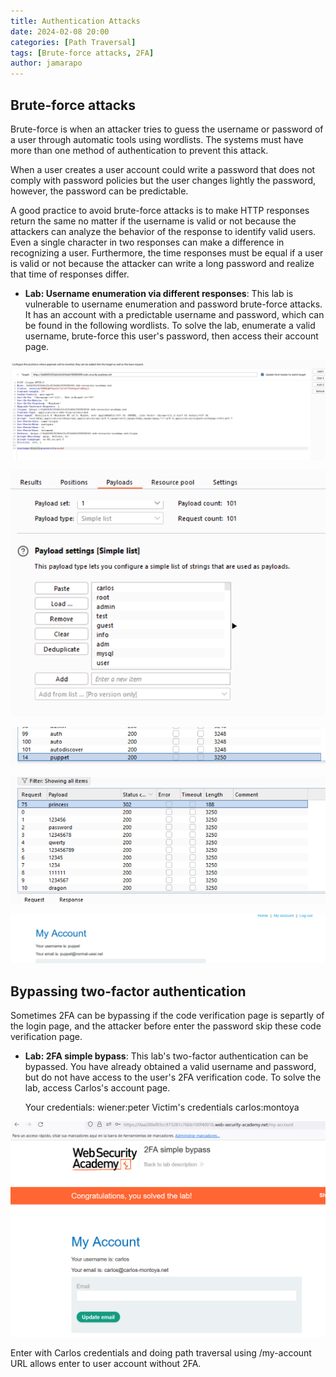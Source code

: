 ```yaml
---
title: Authentication Attacks
date: 2024-02-08 20:00 
categories: [Path Traversal]
tags: [Brute-force attacks, 2FA]
author: jamarapo
---
```


## Brute-force attacks
Brute-force is when an attacker tries to guess the username or password of a user through automatic tools using wordlists. The systems must have more than one method of authentication to prevent this attack.

When a user creates a user account could write a password that does not comply with password policies but the user changes lightly the password, however, the password can be predictable.

A good practice to avoid brute-force attacks is to make HTTP responses return the same no matter if the username is valid or not because the attackers can analyze the behavior of the response to identify valid users. Even a single character in two responses can make a difference in recognizing a user. Furthermore, the time responses must be equal if a user is valid or not because the attacker can write a long password and realize that time of responses differ.

- **Lab: Username enumeration via different responses**:  This lab is vulnerable to username enumeration and password brute-force attacks. It has an account with a predictable username and password, which can be found in the following wordlists.
To solve the lab, enumerate a valid username, brute-force this user's password, then access their account page. 


![alt text](../assets/img/posts/image_1.png)

![alt text](../assets/img/posts/image_2.png)

![alt text](../assets/img/posts/image_3.png)


![alt text](../assets/img/posts/image_6.png)


![alt text](../assets/img/posts/image_5.png)

## Bypassing two-factor authentication
Sometimes 2FA can be bypassing if the code verification page is separtly of the login page, and the attacker before enter the password skip these code verification page.

- **Lab: 2FA simple bypass**: 
   This lab's two-factor authentication can be bypassed. You have already obtained a valid username and password, but do not have access to the user's 2FA verification code. To solve the lab, access Carlos's account page.

    Your credentials: wiener:peter
    Victim's credentials carlos:montoya

![alt text](../assets/img/posts/image_7.png)

Enter with Carlos credentials and doing path traversal using /my-account URL allows enter to user account without 2FA.